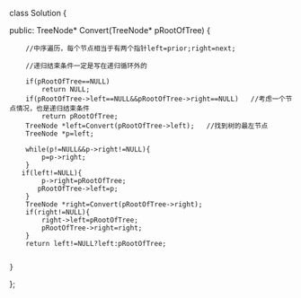 class Solution {

public:
    TreeNode* Convert(TreeNode* pRootOfTree)
    {
        
        //中序遍历，每个节点相当于有两个指针left=prior;right=next;
         
        //递归结束条件一定是写在递归循环外的
        
        if(pRootOfTree==NULL)
            return NULL;
        if(pRootOfTree->left==NULL&&pRootOfTree->right==NULL)   //考虑一个节点情况，也是递归结束条件
            return pRootOfTree;
        TreeNode *left=Convert(pRootOfTree->left);   //找到树的最左节点
        TreeNode *p=left;

        while(p!=NULL&&p->right!=NULL){
            p=p->right;
        }
       if(left!=NULL){
            p->right=pRootOfTree;
           pRootOfTree->left=p;
        }
        TreeNode *right=Convert(pRootOfTree->right);
        if(right!=NULL){
            right->left=pRootOfTree;
            pRootOfTree->right=right;
        }
        return left!=NULL?left:pRootOfTree;
        
      
    }
};

